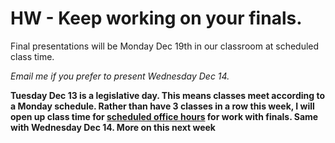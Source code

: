 # HW - Keep working on your finals.

Final presentations will be Monday Dec 19th in our classroom at scheduled class time.

*Email me if you prefer to present Wednesday Dec 14.*

**Tuesday Dec 13 is a legislative day. This means classes meet according to a Monday schedule. Rather than have 3 classes in a row this week, I will open up class time for [scheduled office hours](https://calendar.google.com/calendar/selfsched?sstoken=UUNXcDRjZFIwTXZDfGRlZmF1bHR8NDkzNWVkOWUxNGI3M2FkZTJlYTY0YjU0ZmRiNjJiYTE) for work with finals. Same with Wednesday Dec 14. More on this next week**
